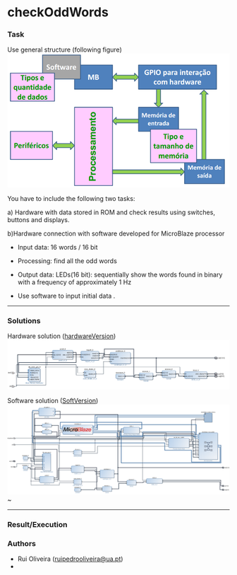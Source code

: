 # checkOddWords


### Task

Use general structure (following figure)
![alt tag](https://github.com/ruipoliveira/checkOddWords/blob/master/resources/Screenshot%202016-06-11%2020.36.27.png)

You have to include the following two tasks:

a) Hardware with data stored in ROM and check results using switches, buttons and displays.

b)Hardware connection with software developed for MicroBlaze processor


* Input data: 16 words / 16 bit 

* Processing: find all the odd words

* Output data: LEDs(16 bit): sequentially show the words found in binary with a frequency of approximately 1 Hz

* Use software to input initial data .

---
### Solutions
Hardware solution ([hardwareVersion](https://github.com/ruipoliveira/checkOddWords/tree/master/hardwareVersion))
![alt tag](https://github.com/ruipoliveira/checkOddWords/blob/master/resources/hardVersion.png)

Software solution ([SoftVersion](https://github.com/ruipoliveira/checkOddWords/tree/master/SoftVersion))
![alt tag](https://github.com/ruipoliveira/checkOddWords/blob/master/resources/softVersion.png)~

---
### Result/Execution


### Authors

* Rui Oliveira (ruipedrooliveira@ua.pt) 
* 
